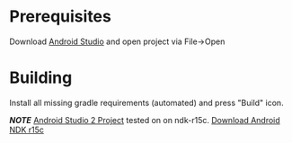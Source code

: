 # Prerequisites 
Download [Android Studio](https://developer.android.com/studio/index.html) and open project via File->Open

# Building
Install all missing gradle requirements (automated) and press "Build" icon.

***NOTE***
[Android Studio 2 Project](https://github.com/Mikelle02/android-opencl-test/tree/master/WorkingDir/Backup/Android%20Studio%202) tested on on ndk-r15c. [Download Android NDK r15c](https://developer.android.com/ndk/downloads/older_releases)

